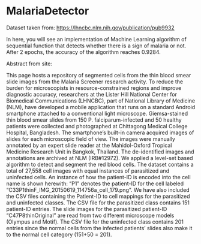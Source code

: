 # MalariaDetector
Dataset taken from: https://lhncbc.nlm.nih.gov/publication/pub9932

In here, you will see an implementation of Machine Learning algorithm of sequential function that detects whether there is a sign of malaria or not. After 2 epochs, the accuracy of the algorithm reaches 0.9284.



Abstract from site:

This page hosts a repository of segmented cells from the thin blood smear slide images from the Malaria Screener research activity. To reduce the burden for microscopists in resource-constrained regions and improve diagnostic accuracy, researchers at the Lister Hill National Center for Biomedical Communications (LHNCBC), part of National Library of Medicine (NLM), have developed a mobile application that runs on a standard Android smartphone attached to a conventional light microscope. Giemsa-stained thin blood smear slides from 150 P. falciparum-infected and 50 healthy patients were collected and photographed at Chittagong Medical College Hospital, Bangladesh. The smartphone’s built-in camera acquired images of slides for each microscopic field of view. The images were manually annotated by an expert slide reader at the Mahidol-Oxford Tropical Medicine Research Unit in Bangkok, Thailand. The de-identified images and annotations are archived at NLM (IRB#12972). We applied a level-set based algorithm to detect and segment the red blood cells. The dataset contains a total of 27,558 cell images with equal instances of parasitized and uninfected cells. An instance of how the patient-ID is encoded into the cell name is shown herewith: “P1” denotes the patient-ID for the cell labeled “C33P1thinF_IMG_20150619_114756a_cell_179.png”. We have also included the CSV files containing the Patient-ID to cell mappings for the parasitized and uninfected classes. The CSV file for the parasitized class contains 151 patient-ID entries. The slide images for the parasitized patient-ID “C47P8thinOriginal” are read from two different microscope models (Olympus and Motif). The CSV file for the uninfected class contains 201 entries since the normal cells from the infected patients’ slides also make it to the normal cell category (151+50 = 201).
